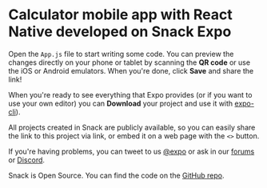 # Calculator mobile app with React Native developed on Snack Expo

Open the `App.js` file to start writing some code. You can preview the changes directly on your phone or tablet by scanning the **QR code** or use the iOS or Android emulators. When you're done, click **Save** and share the link!

When you're ready to see everything that Expo provides (or if you want to use your own editor) you can **Download** your project and use it with [expo-cli](https://docs.expo.dev/get-started/installation/#expo-cli)).

All projects created in Snack are publicly available, so you can easily share the link to this project via link, or embed it on a web page with the `<>` button.

If you're having problems, you can tweet to us [@expo](https://twitter.com/expo) or ask in our [forums](https://forums.expo.dev/c/expo-dev-tools/61) or [Discord](https://chat.expo.dev/).

Snack is Open Source. You can find the code on the [GitHub repo](https://github.com/expo/snack).
